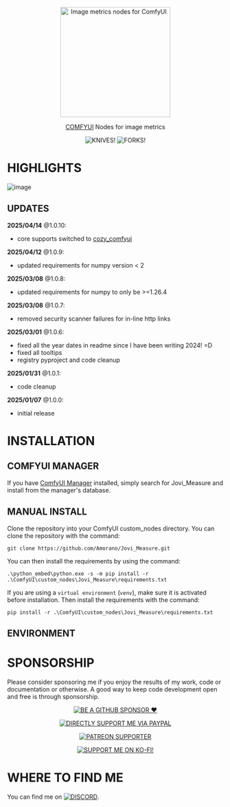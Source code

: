 <div align="center">

<picture>
  <source srcset="https://github.com/Amorano/Jovi_Measure-examples/blob/master/res/Jovi_Measure.png">
  <img alt="Image metrics nodes for ComfyUI" width="256" height="256">
</picture>

</div>

<div align="center">

<a href="https://github.com/comfyanonymous/ComfyUI">COMFYUI</a> Nodes for image metrics

</div>

<div align="center">

![KNIVES!](https://badgen.net/github/open-issues/Amorano/Jovi_Measure)
![FORKS!](https://badgen.net/github/forks/Amorano/Jovi_Measure)

</div>

<!---------------------------------------------------------------------------->

# HIGHLIGHTS

![image](https://github.com/user-attachments/assets/d8d13740-8dbc-4cc3-ad52-072a32c91517)

## UPDATES

**2025/04/14** @1.0.10:
* core supports switched to [cozy_comfyui](https://github.com/cozy-comfyui/cozy_comfyui)

**2025/04/12** @1.0.9:
* updated requirements for numpy version < 2

**2025/03/08** @1.0.8:
* updated requirements for numpy to only be >=1.26.4

**2025/03/08** @1.0.7:
* removed security scanner failures for in-line http links

**2025/03/01** @1.0.6:
* fixed all the year dates in readme since I have been writing 2024! =D
* fixed all tooltips
* registry pyproject and code cleanup

**2025/01/31** @1.0.1:
* code cleanup

**2025/01/07** @1.0.0:
* initial release

# INSTALLATION

## COMFYUI MANAGER

If you have [ComfyUI Manager](https://github.com/ltdrdata/ComfyUI-Manager) installed, simply search for Jovi_Measure and install from the manager's database.

## MANUAL INSTALL
Clone the repository into your ComfyUI custom_nodes directory. You can clone the repository with the command:
```
git clone https://github.com/Amorano/Jovi_Measure.git
```
You can then install the requirements by using the command:
```
.\python_embed\python.exe -s -m pip install -r .\ComfyUI\custom_nodes\Jovi_Measure\requirements.txt
```
If you are using a <code>virtual environment</code> (<code><i>venv</i></code>), make sure it is activated before installation. Then install the requirements with the command:
```
pip install -r .\ComfyUI\custom_nodes\Jovi_Measure\requirements.txt
```
## ENVIRONMENT


<!---------------------------------------------------------------------------->



<!---------------------------------------------------------------------------->

# SPONSORSHIP

Please consider sponsoring me if you enjoy the results of my work, code or documentation or otherwise. A good way to keep code development open and free is through sponsorship.

<div align="center">

[![BE A GITHUB SPONSOR ❤️](https://img.shields.io/badge/sponsor-30363D?style=for-the-badge&logo=GitHub-Sponsors&logoColor=#EA4AAA)](https://github.com/sponsors/Amorano)

[![DIRECTLY SUPPORT ME VIA PAYPAL](https://img.shields.io/badge/PayPal-00457C?style=for-the-badge&logo=paypal&logoColor=white)](https://www.paypal.com/paypalme/onarom)

[![PATREON SUPPORTER](https://img.shields.io/badge/Patreon-F96854?style=for-the-badge&logo=patreon&logoColor=white)](https://www.patreon.com/joviex)

[![SUPPORT ME ON KO-FI!](https://ko-fi.com/img/githubbutton_sm.svg)](https://ko-fi.com/alexandermorano)

</div>

<!---------------------------------------------------------------------------->

# WHERE TO FIND ME

You can find me on [![DISCORD](https://dcbadge.vercel.app/api/server/62TJaZ3Z5r?style=flat-square)](https://discord.gg/62TJaZ3Z5r).
